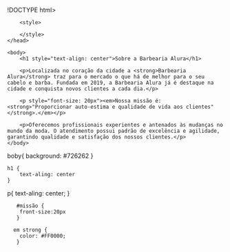 !DOCTYPE html>
<html lang="pt-br">
	<head>
		<meta charset="UTF-8">
		<title>Barbearia Alura</title>
		<link rel="stylesheet" href="style.css">

		<style>
			
		</style>
	</head>

	<body>
		<h1 style="text-align: center">Sobre a Barbearia Alura</h1>
 
		<p>Localizada no coração da cidade a <strong>Barbearia Alura</strong> traz para o mercado o que há de melhor para o seu cabelo e barba. Fundada em 2019, a Barbearia Alura já é destaque na cidade e conquista novos clientes a cada dia.</p>

		<p style="font-size: 20px"><em>Nossa missão é: <strong>"Proporcionar auto-estima e qualidade de vida aos clientes"</strong>.</em></p>

		<p>Oferecemos profissionais experientes e antenados às mudanças no mundo da moda. O atendimento possui padrão de excelência e agilidade, garantindo qualidade e satisfação dos nossos clientes.</p>
	</body>
</html>boby{
    background: #726262
}
    
    h1 {
        text-aling: center
    }
 
 p{
        text-aling: center;
       }
    
       #missão {
        front-size:20px
       }

      em strong {
        color: #FF0000;
       }
